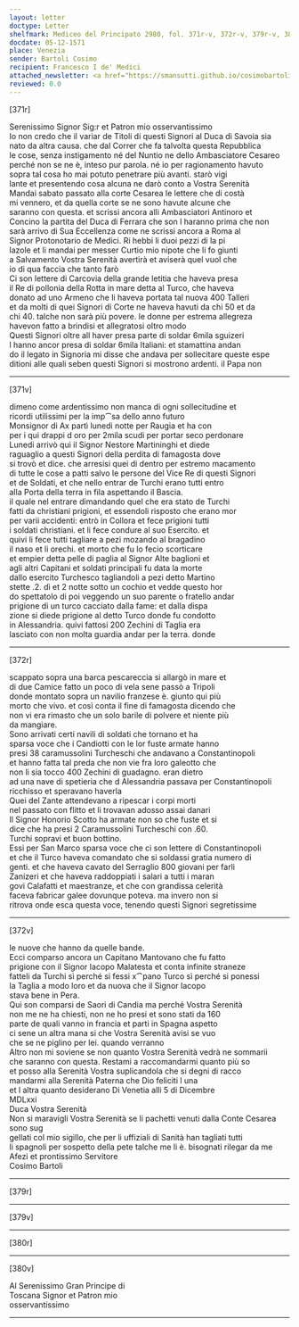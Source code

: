 ```yaml
---
layout: letter
doctype: Letter
shelfmark: Mediceo del Principato 2980, fol. 371r-v, 372r-v, 379r-v, 380r-v
docdate: 05-12-1571
place: Venezia
sender: Bartoli Cosimo
recipient: Francesco I de' Medici
attached_newsletter: <a href="https://smansutti.github.io/cosimobartoli/texts/3081_057/">3081_057</a>
reviewed: 0.0
---
```


[371r]  
  
  
Serenissimo Signor Sig:r et Patron mio osservantissimo  
Io non credo che il variar de Titoli di questi Signori al Duca di Savoia sia  
nato da altra causa. che dal Correr che fa talvolta questa Repubblica  
le cose, senza instigamento né del Nuntio ne dello Ambasciatore Cesareo  
perché non se ne è, inteso pur parola. né io per ragionamento havuto  
sopra tal cosa ho mai potuto penetrare più avanti. starò vigi  
lante et presentendo cosa alcuna ne darò conto a Vostra Serenità  
Mandai sabato passato alla corte Cesarea le lettere che di costà  
mi vennero, et da quella corte se ne sono havute alcune che  
saranno con questa. et scrissi ancora alli Ambasciatori Antinoro et  
Concino la partita del Duca di Ferrara che son l haranno prima che non  
sarà arrivo di Sua Eccellenza come ne scrissi ancora a Roma al  
Signor Protonotario de Medici. Ri hebbi li duoi pezzi di la pi  
lazole et li mandai per messer Curtio mio nipote che li fo giunti  
a Salvamento Vostra Serenità avertirà et aviserà quel vuol che  
io di qua faccia che tanto farò  
Ci son lettere di Carcovia della grande letitia che haveva presa  
il Re di pollonia della Rotta in mare detta al Turco, che haveva  
donato ad uno Armeno che li haveva portata tal nuova 400 Talleri  
et da molti di quei Signori di Corte ne haveva havuti da chi 50 et da  
chi 40. talche non sarà più povere. le donne per estrema allegreza  
havevon fatto a brindisi et allegratosi oltro modo  
Questi Signori oltre all haver presa parte di soldar 6mila sguizeri  
l hanno ancor presa di soldar 6mila Italiani: et stamattina andan  
do il legato in Signoria mi disse che andava per sollecitare queste espe  
ditioni alle quali seben questi Signori si mostrono ardenti. il Papa non  
  
---  

[371v]  
  
  
dimeno come ardentissimo non manca di ogni sollecitudine et  
ricordi utilissimi per la imp⁀sa dello anno futuro  
Monsignor di Ax partì lunedi notte per Raugia et ha con  
per i qui drappi d oro per 2mila scudi per portar seco perdonare  
Lunedi arrivò qui il Signor Nestore Martininghi et diede  
raguaglio a questi Signori della perdita di famagosta dove  
si trovò et dice. che arresisi quei di dentro per estremo macamento  
di tutte le cose a patti salvo le persone del Vice Re di questi Signori  
et de Soldati, et che nello entrar de Turchi erano tutti entro  
alla Porta della terra in fila aspettando il Bascia.  
il quale nel entrare dimandando quel che era stato de Turchi  
fatti da christiani prigioni, et essendoli risposto che erano mor  
per varii accidenti: entrò in Collora et fece prigioni tutti  
i soldati christiani. et li fece condure al suo Esercito. et  
quivi li fece tutti tagliare a pezi mozando al bragadino  
il naso et li orechi. et morto che fu lo fecio scorticare  
et empier detta pelle di paglia al Signor Alte baglioni et  
agli altri Capitani et soldati principali fu data la morte  
dallo esercito Turchesco tagliandoli a pezi detto Martino  
stette .2. dì et 2 notte sotto un cochio et vedde questo hor  
do spettatolo di poi veggendo un suo parente o fratello andar  
prigione di un turco cacciato dalla fame: et dalla dispa  
zione si diede prigione al detto Turco donde fu condotto  
in Alessandria. quivi fattosi 200 Zechini di Taglia era  
lasciato con non molta guardia andar per la terra. donde  
  
---  

[372r]  
  
  
scappato sopra una barca pescareccia si allargò in mare et  
di due Camice fatto un poco di vela sene passò a Tripoli  
donde montato sopra un navilio franzese è. giunto qui più  
morto che vivo. et così conta il fine di famagosta dicendo che  
non vi era rimasto che un solo barile di polvere et niente più  
da mangiare.  
Sono arrivati certi navili di soldati che tornano et ha  
sparsa voce che i Candiotti con le lor fuste armate hanno  
presi 38 caramussolini Turcheschi che andavano a Constantinopoli  
et hanno fatta tal preda che non vie fra loro galeotto che  
non li sia tocco 400 Zechini di guadagno. eran dietro  
ad una nave di spetieria che d Alessandria passava per Constantinopoli  
ricchisso et speravano haverla  
Quei del Zante attendevano a ripescar i corpi morti  
nel passato con flitto et li trovavan adosso assai danari  
Il Signor Honorio Scotto ha armate non so che fuste et si  
dice che ha presi 2 Caramussolini Turcheschi con .60.  
Turchi sopravi et buon bottino.  
Essi per San Marco sparsa voce che ci son lettere di Constantinopoli  
et che il Turco haveva comandato che si soldassi gratia numero di  
genti. et che haveva cavato del Serraglio 800 giovani per farli  
Zanizeri et che haveva raddoppiati i salari a tutti i maran  
govi Calafatti et maestranze, et che con grandissa celerità  
faceva fabricar galee dovunque poteva. ma invero non si  
ritrova onde esca questa voce, tenendo questi Signori segretissime  
  
---  

[372v]  
  
  
le nuove che hanno da quelle bande.  
Ecci comparso ancora un Capitano Mantovano che fu fatto  
prigione con il Signor Iacopo Malatesta et conta infinite straneze  
fatteli da Turchi sì perché si fessi x⁀pano Turco sì perché si ponessi  
la Taglia a modo loro et da nuova che il Signor Iacopo  
stava bene in Pera.  
Qui son comparsi de Saori di Candia ma perché Vostra Serenità  
non me ne ha chiesti, non ne ho presi et sono stati da 160  
parte de quali vanno in francia et parti in Spagna aspetto  
ci sene un altra mana si che Vostra Serenità avisi se vuo  
che se ne piglino per lei. quando verranno  
Altro non mi soviene se non quanto Vostra Serenità vedrà ne sommarii  
che saranno con questa. Restami a raccomandarmi quanto più so  
et posso alla Serenità Vostra suplicandola che si degni di racco  
mandarmi alla Serenità Paterna che Dio feliciti l una  
et l altra quanto desiderano Di Venetia alli 5 di Dicembre  
MDLxxi  
Duca Vostra Serenità  
Non si maravigli Vostra Serenità se li pachetti venuti dalla Conte Cesarea sono sug  
gellati col mio sigillo, che per li uffiziali di Sanità han tagliati tutti  
li spagnoli per sospetto della pete talche me li è. bisognati rilegar da me  
Afezi et prontissimo Servitore  
Cosimo Bartoli  
  
---  

[379r]  
  
  
  
---  

[379v]  
  
  
  
---  

[380r]  
  
  
  
---  

[380v]  
  
  
Al Serenissimo Gran Principe di  
Toscana Signor et Patron mio  
osservantissimo  
  
---  

